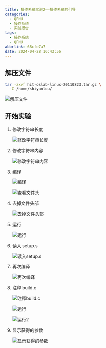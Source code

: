 ```yaml
---
title: 操作系统实验2——操作系统的引导
categories:
  - QFNU
  - 操作系统
  - 实验报告
tags:
  - 操作系统
  - QFNU
abbrlink: 68cfe7a7
date: 2024-04-28 16:43:56
---
```


## 解压文件

```bash
tar -zxvf hit-oslab-linux-20110823.tar.gz \
  -C /home/shiyanlou/
```

![解压文件](../images/OS/2/image.png)

## 开始实验

1.  修改字符串长度

    ![修改字符串长度](../images/OS/2/image-1.png)

2.  修改字符串内容

    ![修改字符串内容](../images/OS/2/image-2.png)

3.  编译

    ![编译](../images/OS/2/image-3.png)

    ![查看文件头](../images/OS/2/image-10.png)

4.  去掉文件头部

    ![去掉文件头部](../images/OS/2/image-4.png)

5.  运行

    ![运行](../images/OS/2/image-5.png)

6.  读入 setup.s

    ![读入setup.s](../images/OS/2/image-6.png)

7.  再次编译

    ![再次编译](../images/OS/2/image-7.png)

8.  注释 build.c

    ![注释build.c](../images/OS/2/image-8.png)

    ![运行](../images/OS/2/image-9.png)

    ![运行2](../images/OS/2/image-11.png)

9.  显示获得的参数

    ![显示获得的参数](../images/OS/2/image-12.png)
